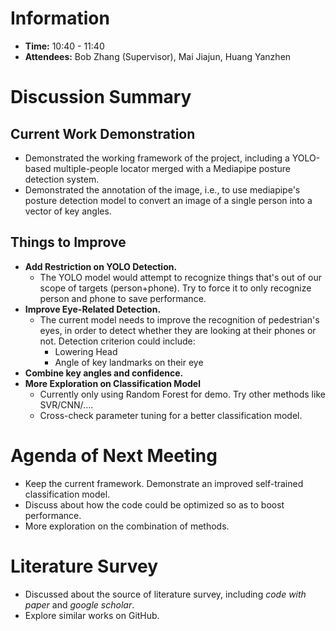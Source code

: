 # Information
- **Time:** 10:40 - 11:40
- **Attendees:**  Bob Zhang (Supervisor), Mai Jiajun, Huang Yanzhen 
# Discussion Summary
## Current Work Demonstration
- Demonstrated the working framework of the project, including a YOLO-based multiple-people locator merged with a Mediapipe posture detection system.
- Demonstrated the annotation of the image, i.e., to use mediapipe's posture detection model to convert an image of a single person into a vector of key angles.
## Things to Improve
- **Add Restriction on YOLO Detection.** 
	- The YOLO model would attempt to recognize things that's out of our scope of targets (person+phone). Try to force it to only recognize person and phone to save performance.
- **Improve Eye-Related Detection.** 
	- The current model needs to improve the recognition of pedestrian's eyes, in order to detect whether they are looking at their phones or not. Detection criterion could include:
		- Lowering Head
		- Angle of key landmarks on their eye
- **Combine key angles and confidence.**
- **More Exploration on Classification Model**
	- Currently only using Random Forest for demo. Try other methods like SVR/CNN/....
	- Cross-check parameter tuning for a better classification model.
# Agenda of Next Meeting
 - Keep the current framework. Demonstrate an improved self-trained classification model.
 - Discuss about how the code could be optimized so as to boost performance.
 - More exploration on the combination of methods.
# Literature Survey
- Discussed about the source of literature survey, including *code with paper* and *google scholar*.
- Explore similar works on GitHub.